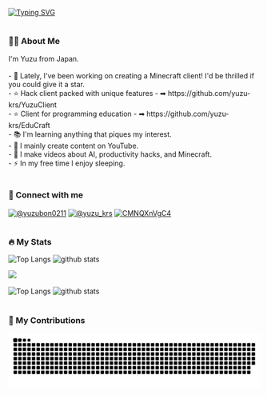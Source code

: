 [![Typing SVG](https://readme-typing-svg.demolab.com?font=Fira+Code&pause=1000&center=true&random=false&width=435&lines=Hey+%F0%9F%91%8B+What's+up%3F;I'm+Yuzu%F0%9F%8D%8A)](https://git.io/typing-svg)
#
<h3 align="left">👩‍💻  About Me</h3>
<p align="left">I'm Yuzu from Japan.<br><br>- 🔭 Lately, I've been working on creating a Minecraft client! I'd be thrilled if you could give it a star.<br>
  - ⭐ Hack client packed with unique features
  - ➡ https://github.com/yuzu-krs/YuzuClient<br>
  - ⭐ Client for programming education
  - ➡ https://github.com/yuzu-krs/EduCraft<br>- 📚 I'm learning anything that piques my interest.<br>- 🎥 I mainly create content on YouTube.<br>- 🤖 I make videos about AI, productivity hacks, and Minecraft.<br>- ⚡ In my free time I enjoy sleeping.</p>

#
<h3 align="left">🔗   Connect with me</h3>
<p align="left">
<a href="https://twitter.com/yuzubon0211" target="blank"><img align="center" src="https://cdn.icon-icons.com/icons2/4029/PNG/512/twitter_x_new_logo_square_x_icon_256075.png" alt="@yuzubon0211" height="30" width="40" /></a>
<a href="https://www.youtube.com/@yuzu_krs" target="blank"><img align="center" src="https://raw.githubusercontent.com/rahuldkjain/github-profile-readme-generator/master/src/images/icons/Social/youtube.svg" alt="@yuzu_krs" height="30" width="40" /></a>
<a href="https://discord.gg/CMNQXnVgC4" target="blank"><img align="center" src="https://raw.githubusercontent.com/rahuldkjain/github-profile-readme-generator/master/src/images/icons/Social/discord.svg" alt="CMNQXnVgC4" height="30" width="40" /></a>
</p>

#
<h3 align="left">🔥   My Stats </h3>
<p align="left"> 
  <img alt="Top Langs" height="150px" src="https://github-readme-stats.vercel.app/api/top-langs/?username=yuzu-krs&layout=compact&count_private=true&show_icons=true&theme=tokyonight" />
  <img alt="github stats" height="150px" src="https://github-readme-stats.vercel.app/api?username=yuzu-krs&count_private=true&show_icons=true&theme=tokyonight" />
</p>

![](http://github-profile-summary-cards.vercel.app/api/cards/profile-details?username=yuzu-krs&theme=tokyonight)

<p align="left"> 
  <img alt="Top Langs" height="150px" src="http://github-profile-summary-cards.vercel.app/api/cards/repos-per-language?username=yuzu-krs&theme=tokyonight" />
  <img alt="github stats" height="150px" src="http://github-profile-summary-cards.vercel.app/api/cards/most-commit-language?username=yuzu-krs&theme=tokyonight" />
</p>

#
<h3 align="left">🐍   My Contributions </h3>
<picture>
  <source media="(prefers-color-scheme: dark)" srcset="https://raw.githubusercontent.com/yuzu-krs/yuzu-krs/output/github-contribution-grid-snake-dark.svg">
  <source media="(prefers-color-scheme: light)" srcset="https://raw.githubusercontent.com/yuzu-krs/yuzu-krs/output/github-contribution-grid-snake.svg">
  <img alt="github contribution grid snake animation" src="https://raw.githubusercontent.com/yuzu-krs/yuzu-krs/output/github-contribution-grid-snake.svg">
</picture>



